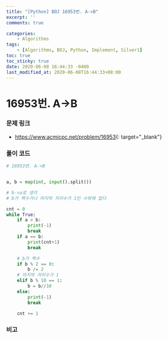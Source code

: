 ```yaml
---
title: "[Python] BOJ 16953번. A->B"
excerpt: ''
comments: true

categories:
    - Algorithms
tags:
    - [Algorithms, BOJ, Python, Implement, Silver1]
toc: true
toc_sticky: true
date: 2020-06-08 16:44:33 -0400
last_modified_at: 2020-06-08T16:44:33+08:00
---
```


# 16953번. A->B

### 문제 링크
- <https://www.acmicpc.net/problem/16953>{: target="\_blank"}

### 풀이 코드

```python
# 16953번. A->B


a, b = map(int, input().split())

# b->a로 생각
# b가 짝수거나 마지막 자리수가 1인 수밖에 없다

cnt = 0
while True:
    if a > b:
        print(-1)
        break
    if a == b:
        print(cnt+1)
        break

    # b가 짝수
    if b % 2 == 0:
        b /= 2
    # 마지막 자리수가 1
    elif b % 10 == 1:
        b = b//10
    else:
        print(-1)
        break

    cnt += 1
```

### 비고